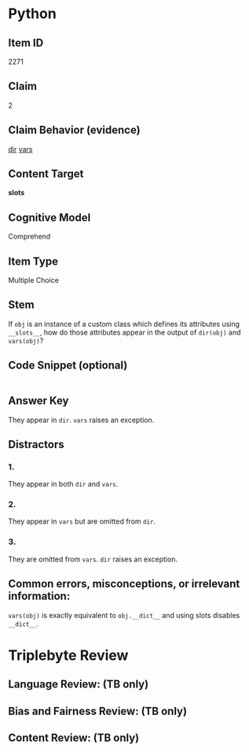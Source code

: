# Python 

## Item ID
2271

## Claim
2

## Claim Behavior (evidence)

[dir](https://docs.python.org/3/library/functions.html#dir)
[vars](https://docs.python.org/3/library/functions.html#vars)

## Content Target
__slots__

## Cognitive Model
Comprehend

## Item Type
Multiple Choice

## Stem

If `obj` is an instance of a custom class which defines its attributes using `__slots__`, how do those attributes appear in the output of `dir(obj)` and `vars(obj)`?

## Code Snippet (optional)
```python


```

## Answer Key

They appear in `dir`. `vars` raises an exception.


## Distractors

### 1.

They appear in both `dir` and `vars`.


### 2.

They appear in `vars` but are omitted from `dir`.


### 3.

They are omitted from `vars`. `dir` raises an exception.


## Common errors, misconceptions, or irrelevant information:

`vars(obj)` is exactly equivalent to `obj.__dict__` and using slots disables `__dict__`. 

# Triplebyte Review


## Language Review: (TB only)


## Bias and Fairness Review: (TB only)


## Content Review: (TB only)

